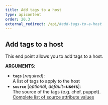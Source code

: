 ```yaml
---
title: Add tags to a host
type: apicontent
order: 20.3
external_redirect: /api/#add-tags-to-a-host
---
```


## Add tags to a host
This end point allows you to add tags to a host.

**ARGUMENTS**:

* **`tags`** [*required*]:  
    A list of tags to apply to the host
* **`source`** [*optional*, *default*=**users**]:  
    The source of the tags (e.g. chef, puppet).  
    [Complete list of source attribute values][1]

[1]: /integrations/faq/list-of-api-source-attribute-value

